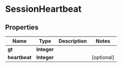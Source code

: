 

# SessionHeartbeat


## Properties

| Name | Type | Description | Notes |
|------------ | ------------- | ------------- | -------------|
|**gt** | **Integer** |  |  |
|**heartbeat** | **Integer** |  |  [optional] |




